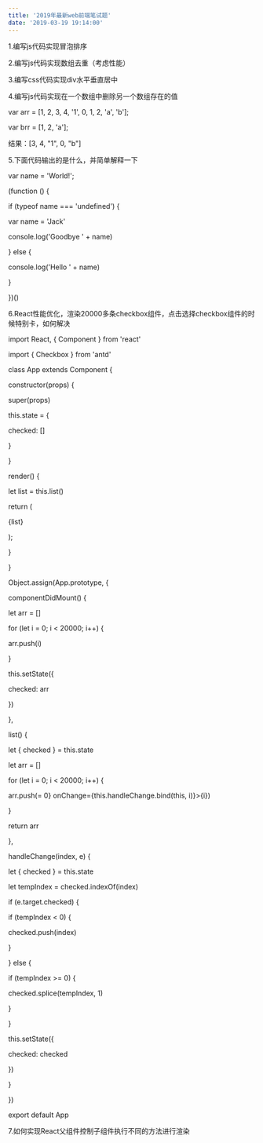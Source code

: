 ```yaml
---
title: '2019年最新web前端笔试题'
date: '2019-03-19 19:14:00'
---   
```

1.编写js代码实现冒泡排序

2.编写js代码实现数组去重（考虑性能）

3.编写css代码实现div水平垂直居中

4.编写js代码实现在一个数组中删除另一个数组存在的值

var arr = \[1, 2, 3, 4, '1', 0, 1, 2, 'a', 'b'\];

var brr = \[1, 2, 'a'\];

结果：\[3, 4, "1", 0, "b"\]

5.下面代码输出的是什么，并简单解释一下

var name = 'World!';

(function () {

if (typeof name === 'undefined') {

var name = 'Jack'

console.log('Goodbye ' + name)

} else {

console.log('Hello ' + name)

}

})()

6.React性能优化，渲染20000多条checkbox组件，点击选择checkbox组件的时候特别卡，如何解决

import React, { Component } from 'react'

import { Checkbox } from 'antd'

class App extends Component {

constructor(props) {

super(props)

this.state = {

checked: \[\]

}

}

render() {

let list = this.list()

return (

<div>

{list}

</div>

);

}

}

Object.assign(App.prototype, {

componentDidMount() {

let arr = \[\]

for (let i = 0; i < 20000; i++) {

arr.push(i)

}

this.setState({

checked: arr

})

},

list() {

let { checked } = this.state

let arr = \[\]

for (let i = 0; i < 20000; i++) {

arr.push(<Checkbox key={i} checked={checked.indexOf(i) >= 0} onChange={this.handleChange.bind(this, i)}>{i}</Checkbox>)

}

return arr

},

handleChange(index, e) {

let { checked } = this.state

let tempIndex = checked.indexOf(index)

if (e.target.checked) {

if (tempIndex < 0) {

checked.push(index)

}

} else {

if (tempIndex >= 0) {

checked.splice(tempIndex, 1)

}

}

this.setState({

checked: checked

})

}

})

export default App

7.如何实现React父组件控制子组件执行不同的方法进行渲染